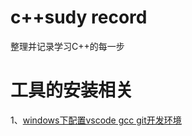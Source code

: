 # c++sudy record
整理并记录学习C++的每一步
# 工具的安装相关 #
 1、[windows下配置vscode gcc git开发环境](https://github.com/libinghope/Jounery_Of_Learning_CPP/blob/master/%E5%B7%A5%E5%85%B7%E7%9A%84%E5%AE%89%E8%A3%85%E9%85%8D%E7%BD%AE%E7%AF%87/windows%E9%85%8D%E7%BD%AEvscode%E4%B8%8Egcc%E5%BC%80%E5%8F%91%E7%8E%AF%E5%A2%83.md)


